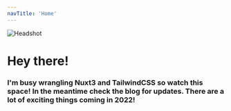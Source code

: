 ```yaml
---
navTitle: 'Home'
---
```


![Headshot](/headshot.png)

# Hey there!

### I'm busy wrangling Nuxt3 and TailwindCSS so watch this space! In the meantime check the blog for updates. There are a lot of exciting things coming in 2022!
